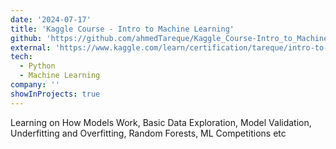 ```yaml
---
date: '2024-07-17'
title: 'Kaggle Course - Intro to Machine Learning'
github: 'https://github.com/ahmedTareque/Kaggle_Course-Intro_to_Machine_Learning'
external: 'https://www.kaggle.com/learn/certification/tareque/intro-to-machine-learning'
tech:
  - Python
  - Machine Learning
company: ''
showInProjects: true
---
```


Learning on How Models Work, Basic Data Exploration, Model Validation, Underfitting and Overfitting, Random Forests, ML Competitions etc
